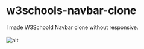 # w3schools-navbar-clone
I made W3Schoold Navbar clone without responsive.
<br>
<br>
![alt](https://i.ibb.co/ykjBS5w/Screenshot-30.png)
